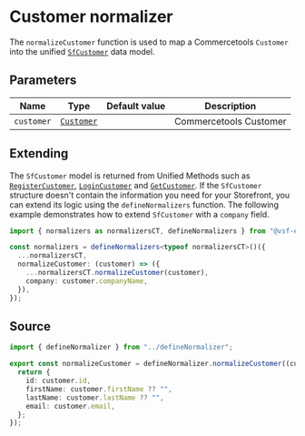 # Customer normalizer

The `normalizeCustomer` function is used to map a Commercetools `Customer` into the unified [`SfCustomer`](/unified-data-layer/unified-data-model.html#sfcustomer) data model.

## Parameters

| Name       | Type                                                                                                    | Default value | Description            |
| ---------- | ------------------------------------------------------------------------------------------------------- | ------------- | ---------------------- |
| `customer` | [`Customer`](https://docs.alokai.com/integrations/commercetools/api/commercetools-types/Customer) |               | Commercetools Customer |

## Extending

The `SfCustomer` model is returned from Unified Methods such as [`RegisterCustomer`](/unified-data-layer/unified-methods/authentication#registercustomer), [`LoginCustomer`](/unified-data-layer/unified-methods/authentication#logincustomer) and [`GetCustomer`](/unified-data-layer/unified-methods/authentication#getcustomer). If the `SfCustomer` structure doesn't contain the information you need for your Storefront, you can extend its logic using the `defineNormalizers` function. The following example demonstrates how to extend `SfCustomer` with a `company` field.

```ts
import { normalizers as normalizersCT, defineNormalizers } from "@vsf-enterprise/unified-api-commercetools";

const normalizers = defineNormalizers<typeof normalizersCT>()({
  ...normalizersCT,
  normalizeCustomer: (customer) => ({
    ...normalizersCT.normalizeCustomer(customer),
    company: customer.companyName,
  }),
});
```

## Source

```ts [customer.ts]
import { defineNormalizer } from "../defineNormalizer";

export const normalizeCustomer = defineNormalizer.normalizeCustomer((customer) => {
  return {
    id: customer.id,
    firstName: customer.firstName ?? "",
    lastName: customer.lastName ?? "",
    email: customer.email,
  };
});
```
